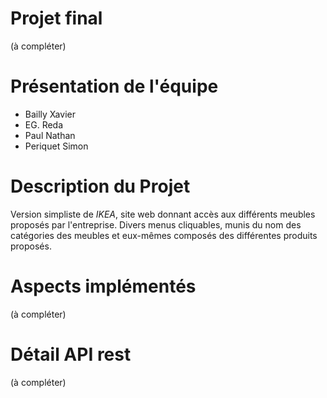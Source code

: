 # Projet final
(à compléter)
# Présentation de l'équipe
* Bailly Xavier
* EG. Reda
* Paul Nathan
* Periquet Simon

# Description du Projet
Version simpliste de *IKEA*, site web donnant accès aux différents meubles proposés par l'entreprise.
Divers menus cliquables, munis du nom des catégories des meubles et eux-mêmes composés des différentes produits proposés.

# Aspects implémentés
(à compléter)

# Détail API rest 
(à compléter)
